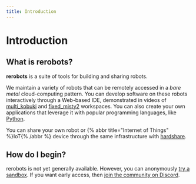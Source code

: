 ```yaml
---
title: Introduction
---
```


# Introduction

## What is rerobots?

**rerobots** is a suite of tools for building and sharing robots.

We maintain a variety of robots that can be remotely accessed in a *bare metal*
cloud-computing pattern.
You can develop software on these robots interactively through a Web-based IDE,
demonstrated in videos of [multi_kobuki](https://vimeo.com/465989844) and
[fixed_misty2](https://vimeo.com/488264658) workspaces.
You can also create your own applications that leverage it with popular programming languages,
like [Python](https://pypi.org/project/rerobots/).

You can share your own robot or {% abbr title="Internet of Things" %}IoT{% /abbr %} device through the same infrastructure with
[hardshare](https://hardshare.dev/).


## How do I begin?

rerobots is not yet generally available.
However, you can anonymously [try a sandbox](https://rerobots.net/sandbox).
If you want early access, then
[join the community on Discord](https://discord.gg/ur3jTyw).

